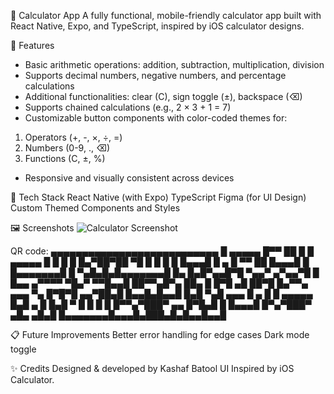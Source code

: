 
📱 Calculator App
A fully functional, mobile-friendly calculator app built with React Native, Expo, and TypeScript, inspired by iOS calculator designs.

🚀 Features
- Basic arithmetic operations: addition, subtraction, multiplication, division
- Supports decimal numbers, negative numbers, and percentage calculations
- Additional functionalities: clear (C), sign toggle (±), backspace (⌫)
- Supports chained calculations (e.g., 2 × 3 + 1 = 7)
- Customizable button components with color-coded themes for:
1. Operators (+, -, ×, ÷, =)
2. Numbers (0-9, ., ⌫)
3. Functions (C, ±, %)
- Responsive and visually consistent across devices

🎨 Tech Stack
React Native (with Expo)
TypeScript
Figma (for UI Design)
Custom Themed Components and Styles

🖼️ Screenshots
![Calculator Screenshot](assets/images/screenshot.png)


QR code: 
▄▄▄▄▄▄▄▄▄▄▄▄▄▄▄▄▄▄▄▄▄▄▄▄▄▄▄
█ ▄▄▄▄▄ █▀▀ ██ █  █ ▄▄▄▄▄ █
█ █   █ █▄▀██▀██ ▀█ █   █ █
█ █▄▄▄█ █ ▄ █ ▀▀ ██ █▄▄▄█ █
█▄▄▄▄▄▄▄█ █ ▀▄█▄█▄█▄▄▄▄▄▄▄█
█▄ █▄█▀▄▄█▀█   ▀▄▄▀  ▄▀▄▄▀█
█ █▄▄  ▄▀▀▀▀    ▀█▄▀ ▀▀█▄▄█
██▀▀▄█▀▄ ██▄ █  █▀█ ▄█ ██▀█
█▄▀▀▄ ▄▄▄ ▀▄ █▀█▀█  ▄▄▀██▄█
█▄▄█▄█▄▄█ █▄█ ▀▄█ ▄▄▄ █ ▄ █
█ ▄▄▄▄▄ █▄█ ▄ █   █▄█  ▀  █
█ █   █ █▀▀▄▀███▀  ▄▄ █▀█▄█
█ █▄▄▄█ █▀▄▀███▀  ▄█▄  ▄█▄█
█▄▄▄▄▄▄▄█▄▄▄█▄███▄█▄█▄▄█▄▄█


📋 Future Improvements
Better error handling for edge cases
Dark mode toggle

✨ Credits
Designed & developed by Kashaf Batool
UI Inspired by iOS Calculator.
